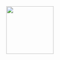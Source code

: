 <a href="https://eager.io/app/aOymMfeoWcmU/install?source=button">
  <img src="https://install.eager.io/install-button.png" border="0" width="126">
</a>
